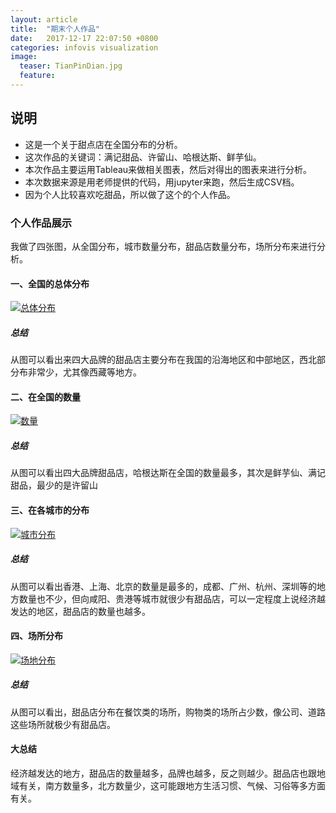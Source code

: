 ```yaml
---
layout: article
title:  "期末个人作品"
date:   2017-12-17 22:07:50 +0800
categories: infovis visualization
image:
  teaser: TianPinDian.jpg
  feature: 
---
```


## 说明

- 这是一个关于甜点店在全国分布的分析。
- 这次作品的关键词：满记甜品、许留山、哈根达斯、鲜芋仙。
- 本次作品主要运用Tableau来做相关图表，然后对得出的图表来进行分析。
- 本次数据来源是用老师提供的代码，用jupyter来跑，然后生成CSV档。
- 因为个人比较喜欢吃甜品，所以做了这个的个人作品。


### 个人作品展示
我做了四张图，从全国分布，城市数量分布，甜品店数量分布，场所分布来进行分析。


#### 一、全国的总体分布

<div class='tableauPlaceholder' id='viz1515095247420' style='position: relative'>
         <noscript><a href='#'><img alt='总体分布 ' 
src='https:&#47;&#47;public.tableau.com&#47;static&#47;images&#47;1_&#47;1_5300&#47;sheet0&#47;1_rss.png' style='border: none' /></a>
         </noscript>
		 <object class='tableauViz'  style='display:none;'><param name='host_url' value='https%3A%2F%2Fpublic.tableau.com%2F' /> <param name='embed_code_version' value='3' /> <param name='path' value='views&#47;1_5300&#47;sheet0?:embed=y&amp;:display_count=y' /> <param name='toolbar' value='yes' /><param name='static_image' value='https:&#47;&#47;public.tableau.com&#47;static&#47;images&#47;1_&#47;1_5300&#47;sheet0&#47;1.png' /> <param name='animate_transition' value='yes' /><param name='display_static_image' value='yes' /><param name='display_spinner' value='yes' /><param name='display_overlay' value='yes' /><param name='display_count' value='yes' />
		 </object>
</div>                

<script type='text/javascript'>                    var divElement = document.getElementById('viz1515095247420');                    var vizElement = divElement.getElementsByTagName('object')[0];                    vizElement.style.width='100%';vizElement.style.height=(divElement.offsetWidth*0.75)+'px';                    var scriptElement = document.createElement('script');                    scriptElement.src = 'https://public.tableau.com/javascripts/api/viz_v1.js';                    vizElement.parentNode.insertBefore(scriptElement, vizElement);                
</script>


##### 总结
从图可以看出来四大品牌的甜品店主要分布在我国的沿海地区和中部地区，西北部分布非常少，尤其像西藏等地方。


#### 二、在全国的数量

<div class='tableauPlaceholder' id='viz1515096378514' style='position: relative'>
         <noscript><a href='#'><img alt='数量 ' 
src='https:&#47;&#47;public.tableau.com&#47;static&#47;images&#47;1_&#47;1_5300&#47;sheet1&#47;1_rss.png' style='border: none' /></a>
		 </noscript>
		 <object class='tableauViz'  style='display:none;'><param name='host_url' value='https%3A%2F%2Fpublic.tableau.com%2F' /> <param name='embed_code_version' value='3' /> <param name='site_root' value='' /><param name='name' value='1_5300&#47;sheet1' /><param name='tabs' value='no' /><param name='toolbar' value='yes' /><param name='static_image' value='https:&#47;&#47;public.tableau.com&#47;static&#47;images&#47;1_&#47;1_5300&#47;sheet1&#47;1.png' /> <param name='animate_transition' value='yes' /><param name='display_static_image' value='yes' /><param name='display_spinner' value='yes' /><param name='display_overlay' value='yes' /><param name='display_count' value='yes' />
		 </object>
</div>                
<script type='text/javascript'>                    var divElement = document.getElementById('viz1515096378514');                    var vizElement = divElement.getElementsByTagName('object')[0];                    vizElement.style.width='100%';vizElement.style.height=(divElement.offsetWidth*0.75)+'px';                    var scriptElement = document.createElement('script');                    scriptElement.src = 'https://public.tableau.com/javascripts/api/viz_v1.js';                    vizElement.parentNode.insertBefore(scriptElement, vizElement);                
</script>


##### 总结
从图可以看出四大品牌甜品店，哈根达斯在全国的数量最多，其次是鲜芋仙、满记甜品，最少的是许留山


#### 三、在各城市的分布

<div class='tableauPlaceholder' id='viz1515096747236' style='position: relative'>
         <noscript><a href='#'><img alt='城市分布 ' 
src='https:&#47;&#47;public.tableau.com&#47;static&#47;images&#47;1_&#47;1_5300&#47;sheet2&#47;1_rss.png' style='border: none' /></a>
         </noscript>
		 <object class='tableauViz'  style='display:none;'><param name='host_url' value='https%3A%2F%2Fpublic.tableau.com%2F' /> <param name='embed_code_version' value='3' /> <param name='site_root' value='' /><param name='name' value='1_5300&#47;sheet2' /><param name='tabs' value='no' /><param name='toolbar' value='yes' /><param name='static_image' value='https:&#47;&#47;public.tableau.com&#47;static&#47;images&#47;1_&#47;1_5300&#47;sheet2&#47;1.png' /> <param name='animate_transition' value='yes' /><param name='display_static_image' value='yes' /><param name='display_spinner' value='yes' /><param name='display_overlay' value='yes' /><param name='display_count' value='yes' />
		 </object>
</div>                
<script type='text/javascript'>                    var divElement = document.getElementById('viz1515096747236');                    var vizElement = divElement.getElementsByTagName('object')[0];                    vizElement.style.width='100%';vizElement.style.height=(divElement.offsetWidth*0.75)+'px';                    var scriptElement = document.createElement('script');                    scriptElement.src = 'https://public.tableau.com/javascripts/api/viz_v1.js';                    vizElement.parentNode.insertBefore(scriptElement, vizElement);                
</script>


##### 总结
从图可以看出香港、上海、北京的数量是最多的，成都、广州、杭州、深圳等的地方数量也不少，但向咸阳、贵港等城市就很少有甜品店，可以一定程度上说经济越发达的地区，甜品店的数量也越多。


#### 四、场所分布

<div class='tableauPlaceholder' id='viz1515097289389' style='position: relative'>
         <noscript><a href='#'><img alt='场地分布 ' 
src='https:&#47;&#47;public.tableau.com&#47;static&#47;images&#47;1_&#47;1_5300&#47;sheet3&#47;1_rss.png' style='border: none' /></a>
         </noscript>
		 <object class='tableauViz'  style='display:none;'><param name='host_url' value='https%3A%2F%2Fpublic.tableau.com%2F' /> <param name='embed_code_version' value='3' /> <param name='site_root' value='' /><param name='name' value='1_5300&#47;sheet3' /><param name='tabs' value='no' /><param name='toolbar' value='yes' /><param name='static_image' value='https:&#47;&#47;public.tableau.com&#47;static&#47;images&#47;1_&#47;1_5300&#47;sheet3&#47;1.png' /> <param name='animate_transition' value='yes' /><param name='display_static_image' value='yes' /><param name='display_spinner' value='yes' /><param name='display_overlay' value='yes' /><param name='display_count' value='yes' />
		 </object>
</div>                
<script type='text/javascript'>                    var divElement = document.getElementById('viz1515097289389');                    var vizElement = divElement.getElementsByTagName('object')[0];                    vizElement.style.width='100%';vizElement.style.height=(divElement.offsetWidth*0.75)+'px';                    var scriptElement = document.createElement('script');                    scriptElement.src = 'https://public.tableau.com/javascripts/api/viz_v1.js';                    vizElement.parentNode.insertBefore(scriptElement, vizElement);                
</script>


##### 总结
从图可以看出，甜品店分布在餐饮类的场所，购物类的场所占少数，像公司、道路这些场所就极少有甜品店。

#### 大总结
经济越发达的地方，甜品店的数量越多，品牌也越多，反之则越少。甜品店也跟地域有关，南方数量多，北方数量少，这可能跟地方生活习惯、气候、习俗等多方面有关。

